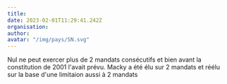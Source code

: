 ```yaml
---
title: 
date: 2023-02-01T11:29:41.242Z
organisation: 
author: 
avatar: "/img/pays/SN.svg"
---
```


Nul ne peut exercer plus de 2 mandats consécutifs et bien avant la constitution de 2001 l'avait prévu. Macky a été élu sur 2 mandats et réélu sur la base d'une limitaion aussi à 2 mandats